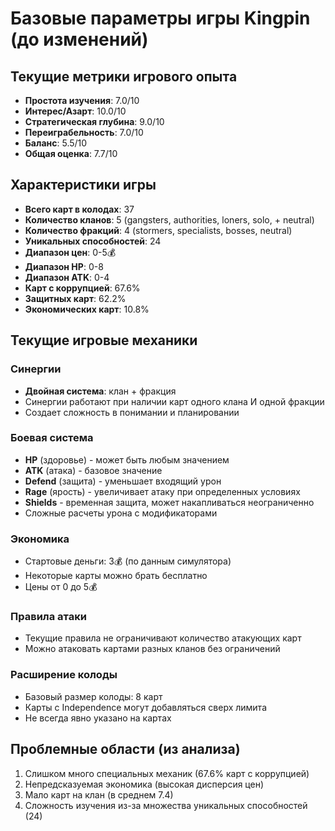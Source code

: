 # Базовые параметры игры Kingpin (до изменений)

## Текущие метрики игрового опыта
- **Простота изучения**: 7.0/10
- **Интерес/Азарт**: 10.0/10  
- **Стратегическая глубина**: 9.0/10
- **Переиграбельность**: 7.0/10
- **Баланс**: 5.5/10
- **Общая оценка**: 7.7/10

## Характеристики игры
- **Всего карт в колодах**: 37
- **Количество кланов**: 5 (gangsters, authorities, loners, solo, + neutral)
- **Количество фракций**: 4 (stormers, specialists, bosses, neutral)
- **Уникальных способностей**: 24
- **Диапазон цен**: 0-5💰
- **Диапазон HP**: 0-8
- **Диапазон ATK**: 0-4
- **Карт с коррупцией**: 67.6%
- **Защитных карт**: 62.2%
- **Экономических карт**: 10.8%

## Текущие игровые механики

### Синергии
- **Двойная система**: клан + фракция
- Синергии работают при наличии карт одного клана И одной фракции
- Создает сложность в понимании и планировании

### Боевая система
- **HP** (здоровье) - может быть любым значением
- **ATK** (атака) - базовое значение
- **Defend** (защита) - уменьшает входящий урон
- **Rage** (ярость) - увеличивает атаку при определенных условиях
- **Shields** - временная защита, может накапливаться неограниченно
- Сложные расчеты урона с модификаторами

### Экономика
- Стартовые деньги: 3💰 (по данным симулятора)
- Некоторые карты можно брать бесплатно
- Цены от 0 до 5💰

### Правила атаки
- Текущие правила не ограничивают количество атакующих карт
- Можно атаковать картами разных кланов без ограничений

### Расширение колоды
- Базовый размер колоды: 8 карт
- Карты с Independence могут добавляться сверх лимита
- Не всегда явно указано на картах

## Проблемные области (из анализа)
1. Слишком много специальных механик (67.6% карт с коррупцией)
2. Непредсказуемая экономика (высокая дисперсия цен)
3. Мало карт на клан (в среднем 7.4)
4. Сложность изучения из-за множества уникальных способностей (24)
